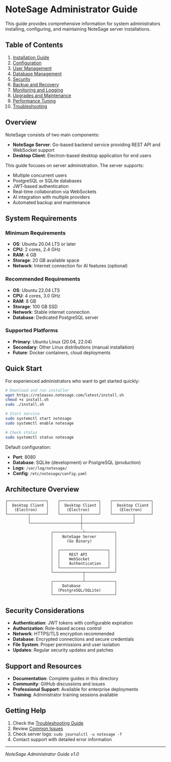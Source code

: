 # NoteSage Administrator Guide

This guide provides comprehensive information for system administrators installing, configuring, and maintaining NoteSage server installations.

## Table of Contents

1. [Installation Guide](installation.md)
2. [Configuration](configuration.md)
3. [User Management](user-management.md)
4. [Database Management](database.md)
5. [Security](security.md)
6. [Backup and Recovery](backup-recovery.md)
7. [Monitoring and Logging](monitoring.md)
8. [Upgrades and Maintenance](upgrades.md)
9. [Performance Tuning](performance.md)
10. [Troubleshooting](troubleshooting.md)

## Overview

NoteSage consists of two main components:
- **NoteSage Server**: Go-based backend service providing REST API and WebSocket support
- **Desktop Client**: Electron-based desktop application for end users

This guide focuses on server administration. The server supports:
- Multiple concurrent users
- PostgreSQL or SQLite databases
- JWT-based authentication
- Real-time collaboration via WebSockets
- AI integration with multiple providers
- Automated backup and maintenance

## System Requirements

### Minimum Requirements
- **OS**: Ubuntu 20.04 LTS or later
- **CPU**: 2 cores, 2.4 GHz
- **RAM**: 4 GB
- **Storage**: 20 GB available space
- **Network**: Internet connection for AI features (optional)

### Recommended Requirements
- **OS**: Ubuntu 22.04 LTS
- **CPU**: 4 cores, 3.0 GHz
- **RAM**: 8 GB
- **Storage**: 100 GB SSD
- **Network**: Stable internet connection
- **Database**: Dedicated PostgreSQL server

### Supported Platforms
- **Primary**: Ubuntu Linux (20.04, 22.04)
- **Secondary**: Other Linux distributions (manual installation)
- **Future**: Docker containers, cloud deployments

## Quick Start

For experienced administrators who want to get started quickly:

```bash
# Download and run installer
wget https://releases.notesage.com/latest/install.sh
chmod +x install.sh
sudo ./install.sh

# Start service
sudo systemctl start notesage
sudo systemctl enable notesage

# Check status
sudo systemctl status notesage
```

Default configuration:
- **Port**: 8080
- **Database**: SQLite (development) or PostgreSQL (production)
- **Logs**: `/var/log/notesage/`
- **Config**: `/etc/notesage/config.yaml`

## Architecture Overview

```
┌─────────────────┐    ┌─────────────────┐    ┌─────────────────┐
│  Desktop Client │    │  Desktop Client │    │  Desktop Client │
│   (Electron)    │    │   (Electron)    │    │   (Electron)    │
└─────────┬───────┘    └─────────┬───────┘    └─────────┬───────┘
          │                      │                      │
          └──────────────────────┼──────────────────────┘
                                 │
                    ┌─────────────┴─────────────┐
                    │    NoteSage Server        │
                    │      (Go Binary)          │
                    │                           │
                    │  ┌─────────────────────┐  │
                    │  │    REST API         │  │
                    │  │    WebSocket        │  │
                    │  │    Authentication   │  │
                    │  └─────────────────────┘  │
                    └─────────────┬─────────────┘
                                  │
                    ┌─────────────┴─────────────┐
                    │    Database               │
                    │  (PostgreSQL/SQLite)      │
                    └───────────────────────────┘
```

## Security Considerations

- **Authentication**: JWT tokens with configurable expiration
- **Authorization**: Role-based access control
- **Network**: HTTPS/TLS encryption recommended
- **Database**: Encrypted connections and secure credentials
- **File System**: Proper permissions and user isolation
- **Updates**: Regular security updates and patches

## Support and Resources

- **Documentation**: Complete guides in this directory
- **Community**: GitHub discussions and issues
- **Professional Support**: Available for enterprise deployments
- **Training**: Administrator training sessions available

## Getting Help

1. Check the [Troubleshooting Guide](troubleshooting.md)
2. Review [Common Issues](troubleshooting.md#common-issues)
3. Check server logs: `sudo journalctl -u notesage -f`
4. Contact support with detailed error information

---

*NoteSage Administrator Guide v1.0*